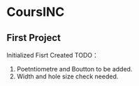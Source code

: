 # CoursINC
## First Project
Initialized Fisrt Created
TODO： 
1. Poetntiometre and Boutton to be added.
2. Width and hole size check needed.
